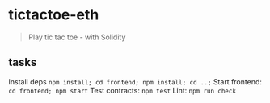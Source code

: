 # tictactoe-eth

> Play tic tac toe - with Solidity

## tasks

Install deps `npm install; cd frontend; npm install; cd ..;`
Start frontend: `cd frontend; npm start`
Test contracts: `npm test`
Lint: `npm run check`

